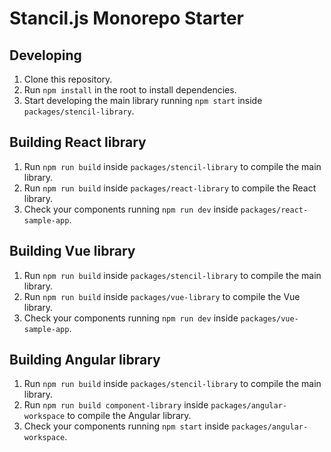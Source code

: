 # Stancil.js Monorepo Starter

## Developing

1. Clone this repository.
1. Run `npm install` in the root to install dependencies.
1. Start developing the main library running `npm start` inside `packages/stencil-library`.

## Building React library

1. Run `npm run build` inside `packages/stencil-library` to compile the main library.
1. Run `npm run build` inside `packages/react-library` to compile the React library.
1. Check your components running `npm run dev` inside `packages/react-sample-app`.

## Building Vue library

1. Run `npm run build` inside `packages/stencil-library` to compile the main library.
1. Run `npm run build` inside `packages/vue-library` to compile the Vue library.
1. Check your components running `npm run dev` inside `packages/vue-sample-app`.

## Building Angular library

1. Run `npm run build` inside `packages/stencil-library` to compile the main library.
1. Run `npm run build component-library` inside `packages/angular-workspace` to compile the Angular library.
1. Check your components running `npm start` inside `packages/angular-workspace`.